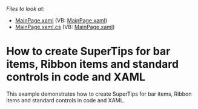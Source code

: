 <!-- default file list -->
*Files to look at*:

* [MainPage.xaml](./CS/SuperTipDemo.SL/MainPage.xaml) (VB: [MainPage.xaml](./VB/SuperTipDemo.SL/MainPage.xaml))
* [MainPage.xaml.cs](./CS/SuperTipDemo.SL/MainPage.xaml.cs) (VB: [MainPage.xaml](./VB/SuperTipDemo.SL/MainPage.xaml))
<!-- default file list end -->
# How to create SuperTips for bar items, Ribbon items and standard controls in code and XAML


<p>This example demonstrates how to create SuperTips for bar items, Ribbon items and standard controls in code and XAML.</p>

<br/>


